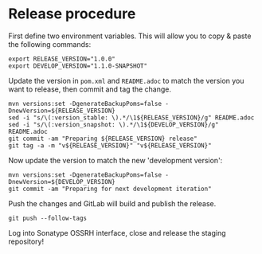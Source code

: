# Release procedure

First define two environment variables. This will allow you to copy & paste the following commands:

    export RELEASE_VERSION="1.0.0"
    export DEVELOP_VERSION="1.1.0-SNAPSHOT"

Update the version in `pom.xml` and `README.adoc` to match the version you want to release,
then commit and tag the change.

    mvn versions:set -DgenerateBackupPoms=false -DnewVersion=${RELEASE_VERSION}
    sed -i "s/\(:version_stable: \).*/\1${RELEASE_VERSION}/g" README.adoc
    sed -i "s/\(:version_snapshot: \).*/\1${DEVELOP_VERSION}/g" README.adoc
    git commit -am "Preparing ${RELEASE_VERSION} release"
    git tag -a -m "v${RELEASE_VERSION}" "v${RELEASE_VERSION}"

Now update the version to match the new 'development version':

    mvn versions:set -DgenerateBackupPoms=false -DnewVersion=${DEVELOP_VERSION}
    git commit -am "Preparing for next development iteration"

Push the changes and GitLab will build and publish the release.

    git push --follow-tags

Log into Sonatype OSSRH interface, close and release the staging repository!
